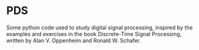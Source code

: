 # PDS
Some python code used to study digital signal processing, inspired by the examples and exercises in the book Discrete-Time Signal Processing, written by Alan V. Oppenheim and Ronald W. Schafer.
